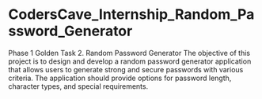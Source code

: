 # CodersCave_Internship_Random_Password_Generator
Phase 1
Golden Task
2. Random Password Generator
The objective of this project is to design and develop a random password generator
application that allows users to generate strong and secure passwords with various criteria.
The application should provide options for password length, character types, and special
requirements.
